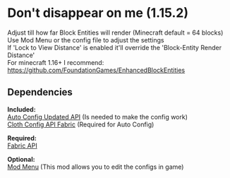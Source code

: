 # **Don't disappear on me (1.15.2)**
Adjust till how far Block Entities will render (Minecraft default = 64 blocks)  
Use Mod Menu or the config file to adjust the settings  
If 'Lock to View Distance' is enabled it'll override the 'Block-Entity Render Distance'  
For minecraft 1.16+ I recommend: https://github.com/FoundationGames/EnhancedBlockEntities  

## **Dependencies**

**Included:**  
[Auto Config Updated API](https://github.com/shedaniel/AutoConfig) (Is needed to make the config work)  
[Cloth Config API Fabric](https://github.com/shedaniel/cloth-config) (Required for Auto Config)
 		
**Required:**  
[Fabric API](https://github.com/FabricMC/fabric)

**Optional:**  
[Mod Menu](https://github.com/TerraformersMC/ModMenu) (This mod allows you to edit the configs in game)
